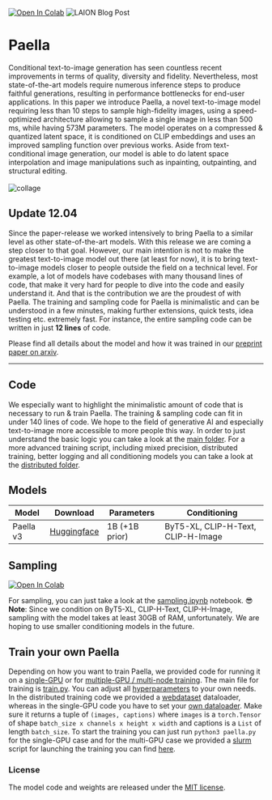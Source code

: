 [![Open In Colab](https://colab.research.google.com/assets/colab-badge.svg)](https://colab.research.google.com/drive/1geY_Z8m8dyjrky6uwiMepwySTWkVYl1j?usp=sharing)
![LAION Blog Post](https://user-images.githubusercontent.com/61938694/232235929-94dacf4a-b3f6-4359-901b-500781f55c12.png)

# Paella
Conditional text-to-image generation has seen countless recent improvements in terms of quality, diversity and fidelity. Nevertheless, most state-of-the-art models require numerous inference steps to produce faithful generations, resulting in performance bottlenecks for end-user applications. In this paper we introduce Paella, a novel text-to-image model requiring less than 10 steps to sample high-fidelity images, using a speed-optimized architecture allowing to sample a single image in less than 500 ms, while having 573M parameters. The model operates on a compressed & quantized latent space, it is conditioned on CLIP embeddings and uses an improved sampling function over previous works. Aside from text-conditional image generation, our model is able to do latent space interpolation and image manipulations such as inpainting, outpainting, and structural editing.
<br>
<br>
![collage](https://user-images.githubusercontent.com/61938694/231021615-38df0a0a-d97e-4f7a-99d9-99952357b4b1.png)

## Update 12.04
Since the paper-release we worked intensively to bring Paella to a similar level as other 
state-of-the-art models. With this release we are coming a step closer to that goal. However, our main intention is not
to make the greatest text-to-image model out there (at least for now), it is to bring text-to-image models closer
to people outside the field on a technical level. For example, a lot of models have codebases with many thousand lines 
of code, that make it very hard for people to dive into the code and easily understand it. And that is the contribution
we are the proudest of with Paella. The training and sampling code for Paella is minimalistic and can be understood in 
a few minutes, making further extensions, quick tests, idea testing etc. extremely fast. For instance, the entire
sampling code can be written in just **12 lines** of code.


Please find all details about the model and how it was trained in our [preprint paper on arxiv](https://arxiv.org/pdf/2211.07292.pdf).
<hr>

## Code
We especially want to highlight the minimalistic amount of code that is necessary to run & train Paella. 
The training & sampling code can fit in under 140 lines of code. We hope to the field of generative AI and especially 
text-to-image more accessible to more people this way. In order to just understand the basic logic you can take a look 
at the [main folder](https://github.com/dome272/Paella/tree/main/src). For a more advanced training script, 
including mixed precision, distributed training, better logging and all conditioning models you can take a look at the 
[distributed folder](https://github.com/dome272/Paella/tree/main/src_distributed).

## Models
| Model           | Download                                             | Parameters      | Conditioning                       |
|-----------------|------------------------------------------------------|-----------------|------------------------------------|
| Paella v3       | [Huggingface](https://huggingface.co/dome272/Paella) | 1B (+1B prior)  | ByT5-XL, CLIP-H-Text, CLIP-H-Image |

## Sampling
[![Open In Colab](https://colab.research.google.com/assets/colab-badge.svg)](https://colab.research.google.com/drive/1geY_Z8m8dyjrky6uwiMepwySTWkVYl1j?usp=sharing)

For sampling, you can just take a look at the [sampling.ipynb](https://github.com/dome272/Paella/blob/main/paella_inference.ipynb) notebook. :sunglasses: <br>
**Note**: Since we condition on ByT5-XL, CLIP-H-Text, CLIP-H-Image, sampling with the model takes at least 30GB of RAM,
unfortunately. We are hoping to use smaller conditioning models in the future.

## Train your own Paella
Depending on how you want to train Paella, we provided code for running it on a 
[single-GPU](https://github.com/dome272/Paella/tree/main/src) or for 
[multiple-GPU / multi-node training](https://github.com/dome272/Paella/tree/main/src_distributed).
The main file for training is [train.py](https://github.com/dome272/Paella/blob/main/src/train.py). You can adjust all 
[hyperparameters](https://github.com/dome272/Paella/blob/main/src/train.py#L10) to your own needs. 
In the distributed training code we provided a [webdataset](https://github.com/webdataset/webdataset/) dataloader,
whereas in the single-GPU code you have to set your [own dataloader](https://github.com/dome272/Paella/blob/main/src/utils.py#L19).
Make sure it returns a tuple of ```(images, captions)``` where ```images``` is a ```torch.Tensor``` of shape 
```batch_size x channels x height x width``` and captions is a ```List``` of length ```batch_size```. To start the
training you can just run ```python3 paella.py``` for the single-GPU case and for the multi-GPU case we provided a
[slurm](https://slurm.schedmd.com/documentation.html) script for launching the training you can find 
[here](https://github.com/dome272/Paella/blob/main/src_distributed/run/run.sh).


### License
The model code and weights are released under the [MIT license](https://github.com/dome272/Paella/blob/main/LICENSE).